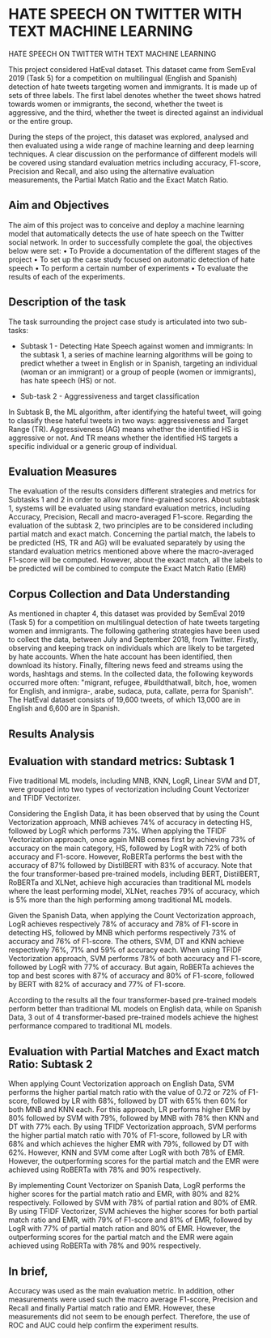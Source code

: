 # HATE SPEECH ON TWITTER WITH TEXT MACHINE LEARNING
 HATE SPEECH ON TWITTER WITH TEXT MACHINE LEARNING

This project considered HatEval dataset. This dataset came from SemEval 2019 (Task 5) for a competition on multilingual (English and Spanish) detection of hate tweets targeting women and immigrants. It is made up of sets of three labels. The first label denotes whether the tweet shows hatred towards women or immigrants, the second, whether the tweet is aggressive, and the third, whether the tweet is directed against an individual or the entire group.

During the steps of the project, this dataset was explored, analysed and then evaluated using a wide range of machine learning and deep learning techniques.
A clear discussion on the performance of different models will be covered using standard evaluation metrics including accuracy, F1-score, Precision and Recall, and also using the alternative evaluation measurements, the Partial Match Ratio and the Exact Match Ratio.

## Aim and Objectives

The aim of this project was to conceive and deploy a machine learning model that automatically detects the use of hate speech on the Twitter social network.
In order to successfully complete the goal, the objectives below were set:
•	To Provide a documentation of the different stages of the project
•	To set up the case study focused on automatic detection of hate speech
•	To perform a certain number of experiments
•	To evaluate the results of each of the experiments.

## Description of the task
The task surrounding the project case study is articulated into two sub-tasks:
- Subtask 1 - Detecting Hate Speech against women and immigrants:
In the subtask 1, a series of machine learning algorithms will be going to predict whether a tweet in English or in Spanish, targeting an individual (woman or an immigrant) or a group of people (women or immigrants), has hate speech (HS) or not.

- Sub-task 2 - Aggressiveness and target classification

In Subtask B, the ML algorithm, after identifying the hateful tweet, will going to classify these hateful tweets in two ways: aggressiveness and Target Range (TR). Aggressiveness (AG) means whether the identified HS is aggressive or not. And TR means whether the identified HS targets a specific individual or a generic group of individual.

## Evaluation Measures

The evaluation of the results considers different strategies and metrics for Subtasks 1 and 2 in order to allow more fine-grained scores.
About subtask 1, systems will be evaluated using standard evaluation metrics, including Accuracy, Precision, Recall and macro-averaged F1-score.
Regarding the evaluation of the subtask 2, two principles are to be considered including partial match and exact match. Concerning the partial match, the labels to be predicted (HS, TR and AG) will be evaluated separately by using the standard evaluation metrics mentioned above where the macro-averaged F1-score will be computed.
However, about the exact match, all the labels to be predicted will be combined to compute the Exact Match Ratio (EMR)

## Corpus Collection and Data Understanding

As mentioned in chapter 4, this dataset was provided by SemEval 2019 (Task 5) for a competition on multilingual detection of hate tweets targeting women and immigrants. The following gathering strategies have been used to collect the data, between July and September 2018, from Twitter.
Firstly, observing and keeping track on individuals which are likely to be targeted by hate accounts. When the hate account has been identified, then download its history.
Finally, filtering news feed and streams using the words, hashtags and stems. In the collected data, the following keywords occurred more often: 
"migrant, refugee, #buildthatwall, bitch, hoe, women for English, and inmigra-, arabe, sudaca, puta, callate, perra for Spanish".
The HatEval dataset consists of 19,600 tweets, of which 13,000 are in English and 6,600 are in Spanish.

## Results Analysis

## Evaluation with standard metrics: Subtask 1
Five traditional ML models, including MNB, KNN, LogR, Linear SVM and DT, were grouped into two types of vectorization including Count Vectorizer and TFIDF Vectorizer.

Considering the English Data, it has been observed that by using the Count Vectorization approach, MNB achieves 74% of accuracy in detecting HS, followed by LogR which performs 73%. When applying the TFIDF Vectorization approach, once again MNB comes first by achieving 73% of accuracy on the main category, HS, followed by LogR with 72% of both accuracy and F1-score. However, RoBERTa performs the best with the accuracy of 87% followed by DistilBERT with 83% of accuracy.
Note that the four transformer-based pre-trained models, including BERT, DistilBERT, RoBERTa and XLNet, achieve high accuracies than traditional ML models where the least performing model, XLNet, reaches 79% of accuracy, which is 5% more than the high performing among traditional ML models.

Given the Spanish Data, when applying the Count Vectorization approach, LogR achieves respectively 78% of accuracy and 78% of F1-score in detecting HS, followed by MNB which performs respectively 73% of accuracy and 76% of F1-score. The others, SVM, DT and KNN achieve respectively 76%, 71% and 59% of accuracy each.
When using TFIDF Vectorization approach, SVM performs 78% of both accuracy and F1-score, followed by LogR with 77% of accuracy.
But again, RoBERTa achieves the top and best scores with 87% of accuracy and 80% of F1-score, followed by BERT with 82% of accuracy and 77% of F1-score.

According to the results all the four transformer-based pre-trained models perform better than traditional ML models on English data, while on Spanish Data, 3 out of 4 transformer-based pre-trained models achieve the highest performance compared to traditional ML models.

## Evaluation with Partial Matches and Exact match Ratio: Subtask 2

When applying Count Vectorization approach on English Data, SVM performs the higher partial match ratio with the value of 0.72 or 72% of F1-score, followed by LR with 68%, followed by DT with 65% then 60% for both MNB and KNN each. For this approach, LR performs higher EMR by 80% followed by SVM with 79%, followed by MNB with 78% then KNN and DT with 77% each.
By using TFIDF Vectorization approach, SVM performs the higher partial match ratio with 70% of F1-score, followed by LR with 68% and which achieves the higher EMR with 79%, followed by DT with 62%. However, KNN and SVM come after LogR with both 78% of EMR.
However, the outperforming scores for the partial match and the EMR were achieved using RoBERTa with 78% and 90% respectively.

By implementing Count Vectorizer on Spanish Data, LogR performs the higher scores for the partial match ratio and EMR, with 80% and 82% respectively. Followed by SVM with 78% of partial ration and 80% of EMR.
By using TFIDF Vectorizer, SVM achieves the higher scores for both partial match ratio and EMR, with 79% of F1-score and 81% of EMR, followed by LogR with 77% of partial match ration and 80% of EMR.
However, the outperforming scores for the partial match and the EMR were again achieved using RoBERTa with 78% and 90% respectively.

## In brief,
Accuracy was used as the main evaluation metric. In addition, other measurements were used such the macro average F1-score, Precision and Recall and finally Partial match ratio and EMR. However, these measurements did not seem to be enough perfect. Therefore, the use of ROC and AUC could help confirm the experiment results.










